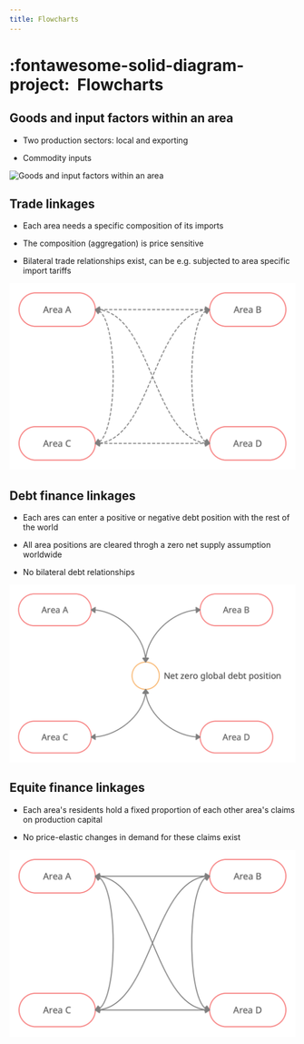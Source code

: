 ```yaml
---
title: Flowcharts
---
```


# :fontawesome-solid-diagram-project:  Flowcharts

## Goods and input factors within an area

* Two production sectors: local and exporting

* Commodity inputs

![Goods and input factors within an area](flowchart-goods-factors.png)


## Trade linkages

* Each area needs a specific composition of its imports

* The composition (aggregation) is price sensitive

* Bilateral trade relationships exist, can be e.g. subjected to area specific
  import tariffs


![Trade linkages](flowchart-trade-linkages.png)


## Debt finance linkages

* Each ares can enter a positive or negative debt position with the rest of
  the world

* All area positions are cleared throgh a zero net supply assumption
  worldwide

* No bilateral debt relationships

![Debt finance linkages](flowchart-debt-linkages.png)


## Equite finance linkages

* Each area's residents hold a fixed proportion of each other area's claims
  on production capital

* No price-elastic changes in demand for these claims exist

![Equity finance linkages](flowchart-equity-linkages.png)


